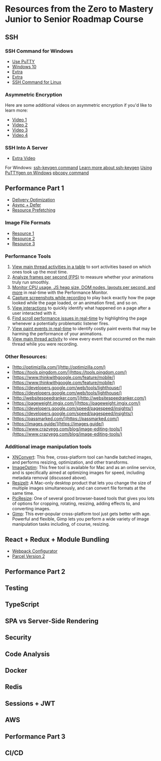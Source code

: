 # Resources from the Zero to Mastery Junior to Senior Roadmap Course

## SSH
### SSH Command for Windows
- [Use PuTTY](https://mediatemple.net/community/products/dv/204404604/using-ssh-in-putty-)
- [Windows 10](https://www.howtogeek.com/336775/how-to-enable-and-use-windows-10s-built-in-ssh-commands/)
- [Extra](https://www.ssh.com/ssh/putty/windows/)
- [Extra](https://www.memset.com/docs/server-security/secure-communication-ssh/using-ssh-windows/)
- [SSH Command for Linux](https://www.makeuseof.com/tag/beginners-guide-setting-ssh-linux-testing-setup/)

### Asymmetric Encryption
Here are some additional videos on asymmetric encryption if you'd like to learn more:

- [Video 1](https://www.youtube.com/watch?v=NmM9HA2MQGI)
- [Video 2](https://www.youtube.com/watch?v=Yjrfm_oRO0w)
- [Video 3](https://www.youtube.com/watch?v=vsXMMT2CqqE&t=)
- [Video 4](https://www.youtube.com/watch?v=NF1pwjL9-DE)

### SSH Into A Server
- [Extra Video](https://youtu.be/ORcvSkgdA58)

For Windows:
[ssh-keygen command](https://gitforwindows.org/)
[Learn more about ssh-keygen](https://stackoverflow.com/questions/11771378/ssh-keygen-is-not-recognized-as-an-internal-or-external-command)
[Using PuTTYgen on Windows](https://www.ssh.com/academy/ssh/putty/windows/puttygen)
[pbcopy command](https://superuser.com/questions/472598/pbcopy-for-windows/1171448#1171448)

## Performance Part 1
- [Delivery Optimization](https://stackoverflow.com/questions/985431/max-parallel-http-connections-in-a-browser)
- [Async + Defer](https://stackoverflow.com/questions/10808109/script-tag-async-defer)
- [Resource Prefetching](https://css-tricks.com/prefetching-preloading-prebrowsing/)

### Image File Formats
- [Resource 1](https://99designs.com/blog/tips/image-file-types/)
- [Resource 2](https://pageweight.imgix.com/)
- [Resource 3](https://www.sitepoint.com/gif-png-jpg-which-one-to-use/)

### Performance Tools
1. [View main thread activities in a table](https://developer.chrome.com/docs/devtools/#activities) to sort activities based on which ones took up the most time.
2. [Analyze frames per second (FPS)](https://developer.chrome.com/docs/devtools/#fps) to measure whether your animations truly run smoothly.
3. [Monitor CPU usage, JS heap size, DOM nodes, layouts per second, and more](https://developer.chrome.com/blog/new-in-devtools-64/#perf-monitor) in real-time with the Performance Monitor.
4. [Capture screenshots while recording](https://developer.chrome.com/docs/devtools/#screenshots) to play back exactly how the page looked while the page loaded, or an animation fired, and so on.
5. [View interactions](https://developer.chrome.com/docs/devtools/#interactions) to quickly identify what happened on a page after a user interacted with it.
6. [Find scroll performance issues in real-time](https://developer.chrome.com/docs/devtools/#scrolling-performance-issues) by highlighting the page whenever a potentially problematic listener fires.
7. [View paint events in real-time](https://developer.chrome.com/docs/devtools/#paint-flashing) to identify costly paint events that may be harming the performance of your animations.
8. [View main thread activity](https://developer.chrome.com/docs/devtools/#main) to view every event that occurred on the main thread while you were recording.

### Other Resources:
- [http://optimizilla.com/](http://optimizilla.com/)
- [https://tools.pingdom.com/](https://tools.pingdom.com/)
- [https://www.thinkwithgoogle.com/feature/mobile/](https://www.thinkwithgoogle.com/feature/mobile/)
- [https://developers.google.com/web/tools/lighthouse/](https://developers.google.com/web/tools/lighthouse/)
- [http://websitespeedranker.com/](http://websitespeedranker.com/)
- [https://pageweight.imgix.com/](https://pageweight.imgix.com/)
- [https://developers.google.com/speed/pagespeed/insights/](https://developers.google.com/speed/pagespeed/insights/)
- [https://passmarked.com/](https://passmarked.com/)
- [https://images.guide/](https://images.guide/)
- [https://www.crazyegg.com/blog/image-editing-tools/](https://www.crazyegg.com/blog/image-editing-tools/)

### Additional image manipulation tools
- [XNConvert](https://www.xnview.com/en/xnconvert/): This free, cross-platform tool can handle batched images, and performs resizing, optimization, and other transforms.
- [ImageOptim](https://imageoptim.com/mac): This free tool is available for Mac and as an online service, and is specifically aimed at optimizing images for speed, including metadata removal (discussed above).
- [ResizeIt](https://apps.apple.com/us/app/resizeit/id416280139?mt=12): A Mac-only desktop product that lets you change the size of multiple images simultaneously, and can convert file formats at the same time.
- [PicResize](https://picresize.com/): One of several good browser-based tools that gives you lots of options for cropping, rotating, resizing, adding effects to, and converting images.
- [Gimp](https://www.gimp.org/): This ever-popular cross-platform tool just gets better with age. Powerful and flexible, Gimp lets you perform a wide variety of image manipulation tasks including, of course, resizing.

## React + Redux + Module Bundling
- [Webpack Configurator](https://createapp.dev/)
- [Parcel Version 2](https://parceljs.org/)

## Performance Part 2

## Testing

## TypeScript

## SPA vs Server-Side Rendering

## Security

## Code Analysis

## Docker

## Redis

## Sessions + JWT

## AWS

## Performance Part 3

## CI/CD